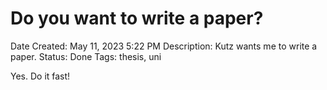 # Do you want to write a paper?

Date Created: May 11, 2023 5:22 PM
Description: Kutz wants me to write a paper.
Status: Done
Tags: thesis, uni

Yes. Do it fast!
